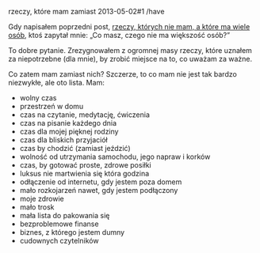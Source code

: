 rzeczy, które mam zamiast
2013-05-02#1
/have

Gdy napisałem poprzedni post, [rzeczy, których nie mam, a które ma wiele osób](/rzeczy-ktorych-nie-mam-a-ktore-ma-wiele-osob), ktoś zapytał mnie: &#8222;Co masz, czego nie ma większość osób?&#8221;

To dobre pytanie. Zrezygnowałem z ogromnej masy rzeczy, które uznałem za niepotrzebne (dla mnie), by zrobić miejsce na to, co uważam za ważne.

Co zatem mam zamiast nich? Szczerze, to co mam nie jest tak bardzo niezwykłe, ale oto lista. Mam:

* wolny czas
* przestrzeń w domu
* czas na czytanie, medytację, ćwiczenia
* czas na pisanie każdego dnia
* czas dla mojej pięknej rodziny
* czas dla bliskich przyjaciół
* czas by chodzić (zamiast jeździć)
* wolność od utrzymania samochodu, jego napraw i korków
* czas, by gotować proste, zdrowe posiłki
* luksus nie martwienia się która godzina
* odłączenie od internetu, gdy jestem poza domem
* mało rozkojarzeń nawet, gdy jestem podłączony
* moje zdrowie
* mało trosk
* mała lista do pakowania się
* bezproblemowe finanse
* biznes, z którego jestem dumny
* cudownych czytelników
